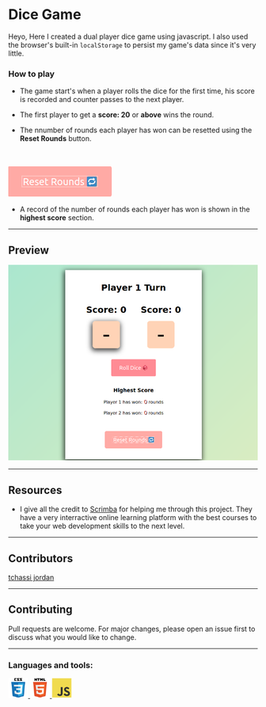 # Dice Game

Heyo, Here I created a dual player dice game using javascript. I also used the browser's built-in ```localStorage``` to persist my game's data since it's very little.

### How to play 
- The game start's when a player rolls the dice for the first time, his score is recorded and counter passes to the next player.

- The first player to get a __score: 20__ or __above__ wins the round.

- The nnumber of rounds each player has won can be resetted using the __Reset Rounds__ button.
<br>
<br>
<img src="images/reset-rounds.png" alt="reset rounds button">

- A record of the number of rounds each player has won is shown in the __highest score__ section.

---

## Preview
<img src="./images/game-preview.png" alt="game preview">

---

## Resources

- I give all the credit to <a href="https://scrimba.com/playlist/pkrr5S9">Scrimba</a> for helping me through this project. They have a very interractive online learning platform with the best courses to take your web development skills to the next level.

---



## Contributors
 <a href="https://github.com/tchassijordan">
 tchassi jordan</a>

---

## Contributing 
Pull requests are welcome. For major changes, please open an issue first to discuss what you would like to change.

---

<h3 align="left">Languages and tools:</h3>
<p align="left"> <a href="https://www.w3schools.com/css/" target="_blank"> <img src="https://raw.githubusercontent.com/devicons/devicon/master/icons/css3/css3-original-wordmark.svg" alt="css3" width="40" height="40"/> </a> <a href="https://www.w3.org/html/" target="_blank"> <img src="https://raw.githubusercontent.com/devicons/devicon/master/icons/html5/html5-original-wordmark.svg" alt="html5" width="40" height="40"/> </a> <a href="https://developer.mozilla.org/en-US/docs/Web/JavaScript" target="_blank"> <img src="https://raw.githubusercontent.com/devicons/devicon/master/icons/javascript/javascript-original.svg" alt="javascript" width="40" height="40"/> </a> </p>
